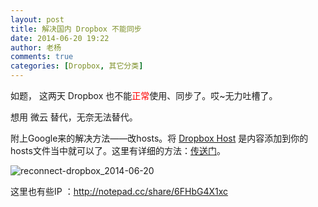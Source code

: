 ```yaml
---
layout: post
title: 解决国内 Dropbox 不能同步
date: 2014-06-20 19:22
author: 老杨
comments: true
categories: [Dropbox, 其它分类]
---
```

如题， 这两天 Dropbox 也不能<span style="color: #ff0000;">正常</span>使用、同步了。哎~无力吐槽了。

<!--more-->

想用 微云 替代，无奈无法替代。

附上Google来的解决方法——改hosts。将 <a href="https://gist.githubusercontent.com/yannisxu/57ccf373e03c70943b72/raw/50058038dd4e2976d3458ba049dcb0dbcb715ae8/DropboxHost" target="_blank">Dropbox Host</a> 是内容添加到你的hosts文件当中就可以了。这里有详细的方法：<a href="http://yannisxu.me/post/reconnect-dropbox" target="_blank">传送门</a>。

<img src="//cyhour.com/wp-content/uploads/2014/06/reconnect-dropbox_2014-06-20.png" alt="reconnect-dropbox_2014-06-20" />

这里也有些IP ：http://notepad.cc/share/6FHbG4X1xc

